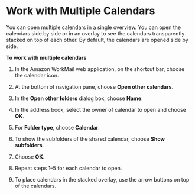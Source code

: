 # Work with Multiple Calendars<a name="multiple_calendars"></a>

You can open multiple calendars in a single overview\. You can open the calendars side by side or in an overlay to see the calendars transparently stacked on top of each other\. By default, the calendars are opened side by side\.

**To work with multiple calendars**

1. In the Amazon WorkMail web application, on the shortcut bar, choose the calendar icon\.

1. At the bottom of navigation pane, choose **Open other calendars**\.

1. In the **Open other folders** dialog box, choose **Name**\.

1. In the address book, select the owner of calendar to open and choose **OK**\.

1. For **Folder type**, choose **Calendar**\.

1. To show the subfolders of the shared calendar, choose **Show subfolders**\.

1. Choose **OK**\.

1. Repeat steps 1–5 for each calendar to open\.

1. To place calendars in the stacked overlay, use the arrow buttons on top of the calendars\.